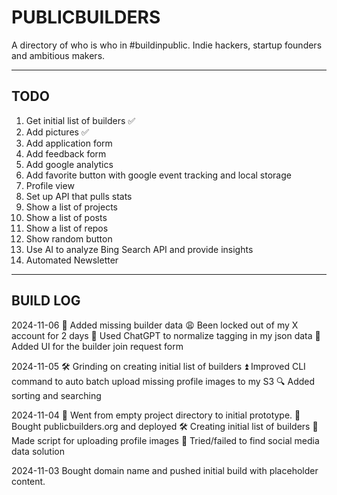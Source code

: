 # PUBLICBUILDERS

A directory of who is who in #buildinpublic. Indie hackers, startup founders and ambitious makers.

----

## TODO

1. Get initial list of builders ✅
2. Add pictures ✅
3. Add application form
4. Add feedback form
5. Add google analytics
6. Add favorite button with google event tracking and local storage
7. Profile view
8. Set up API that pulls stats
9. Show a list of projects
10. Show a list of posts
11. Show a list of repos
12. Show random button
13. Use AI to analyze Bing Search API and provide insights
14. Automated Newsletter

----

## BUILD LOG

2024-11-06
🪪 Added missing builder data
😩 Been locked out of my X account for 2 days
🔁 Used ChatGPT to normalize tagging in my json data
🤚 Added UI for the builder join request form

2024-11-05
🛠️ Grinding on creating initial list of builders
⏫ Improved CLI command to auto batch upload missing profile images to my S3
🔍 Added sorting and searching

2024-11-04
🤘 Went from empty project directory to initial prototype.
🚀 Bought publicbuilders.org and deployed
🛠️ Creating initial list of builders
👤 Made script for uploading profile images
🚫 Tried/failed to find social media data solution

2024-11-03
Bought domain name and pushed initial build with placeholder content.

